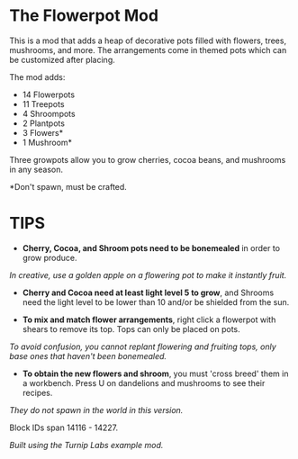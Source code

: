 # The Flowerpot Mod

This is a mod that adds a heap of decorative pots filled with flowers, trees, mushrooms, and more. The arrangements come in themed pots which can be customized after placing.

The mod adds:
* 14 Flowerpots
* 11 Treepots
* 4 Shroompots
* 2 Plantpots
* 3 Flowers\*
* 1 Mushroom\*

Three growpots allow you to grow cherries, cocoa beans, and mushrooms in any season.

\*Don't spawn, must be crafted.

# **TIPS**
* **Cherry, Cocoa, and Shroom pots need to be bonemealed** in order to grow produce.

*In creative, use a golden apple on a flowering pot to make it instantly fruit.*

* **Cherry and Cocoa need at least light level 5 to grow**, and Shrooms need the light level to be lower than 10 and/or be shielded from the sun.


* **To mix and match flower arrangements**, right click a flowerpot with shears to remove its top. Tops can only be placed on pots.

*To avoid confusion, you cannot replant flowering and fruiting tops, only base ones that haven't been bonemealed.*

* **To obtain the new flowers and shroom**, you must 'cross breed' them in a workbench. Press U on dandelions and mushrooms to see their recipes.

*They do not spawn in the world in this version.*


Block IDs span 14116 - 14227.

*Built using the Turnip Labs example mod.*
